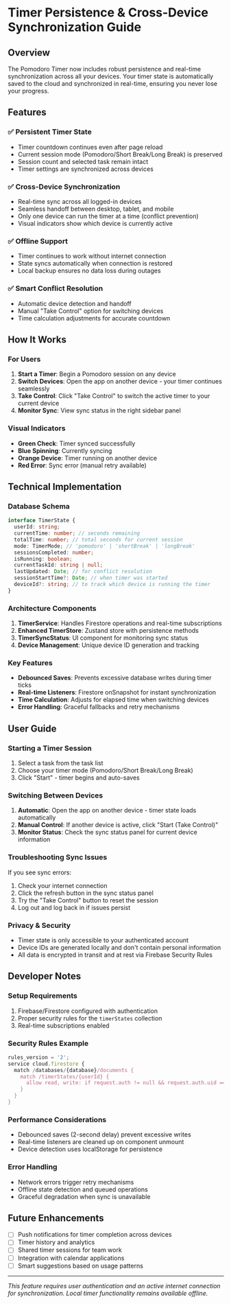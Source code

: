 # Timer Persistence & Cross-Device Synchronization Guide

## Overview

The Pomodoro Timer now includes robust persistence and real-time synchronization across all your devices. Your timer state is automatically saved to the cloud and synchronized in real-time, ensuring you never lose your progress.

## Features

### ✅ **Persistent Timer State**
- Timer countdown continues even after page reload
- Current session mode (Pomodoro/Short Break/Long Break) is preserved
- Session count and selected task remain intact
- Timer settings are synchronized across devices

### ✅ **Cross-Device Synchronization**
- Real-time sync across all logged-in devices
- Seamless handoff between desktop, tablet, and mobile
- Only one device can run the timer at a time (conflict prevention)
- Visual indicators show which device is currently active

### ✅ **Offline Support**
- Timer continues to work without internet connection
- State syncs automatically when connection is restored
- Local backup ensures no data loss during outages

### ✅ **Smart Conflict Resolution**
- Automatic device detection and handoff
- Manual "Take Control" option for switching devices
- Time calculation adjustments for accurate countdown

## How It Works

### For Users

1. **Start a Timer**: Begin a Pomodoro session on any device
2. **Switch Devices**: Open the app on another device - your timer continues seamlessly
3. **Take Control**: Click "Take Control" to switch the active timer to your current device
4. **Monitor Sync**: View sync status in the right sidebar panel

### Visual Indicators

- **Green Check**: Timer synced successfully
- **Blue Spinning**: Currently syncing
- **Orange Device**: Timer running on another device
- **Red Error**: Sync error (manual retry available)

## Technical Implementation

### Database Schema

```typescript
interface TimerState {
  userId: string;
  currentTime: number; // seconds remaining
  totalTime: number; // total seconds for current session
  mode: TimerMode; // 'pomodoro' | 'shortBreak' | 'longBreak'
  sessionsCompleted: number;
  isRunning: boolean;
  currentTaskId: string | null;
  lastUpdated: Date; // for conflict resolution
  sessionStartTime?: Date; // when timer was started
  deviceId?: string; // to track which device is running the timer
}
```

### Architecture Components

1. **TimerService**: Handles Firestore operations and real-time subscriptions
2. **Enhanced TimerStore**: Zustand store with persistence methods
3. **TimerSyncStatus**: UI component for monitoring sync status
4. **Device Management**: Unique device ID generation and tracking

### Key Features

- **Debounced Saves**: Prevents excessive database writes during timer ticks
- **Real-time Listeners**: Firestore onSnapshot for instant synchronization
- **Time Calculation**: Adjusts for elapsed time when switching devices
- **Error Handling**: Graceful fallbacks and retry mechanisms

## User Guide

### Starting a Timer Session

1. Select a task from the task list
2. Choose your timer mode (Pomodoro/Short Break/Long Break)
3. Click "Start" - timer begins and auto-saves

### Switching Between Devices

1. **Automatic**: Open the app on another device - timer state loads automatically
2. **Manual Control**: If another device is active, click "Start (Take Control)"
3. **Monitor Status**: Check the sync status panel for current device information

### Troubleshooting Sync Issues

If you see sync errors:

1. Check your internet connection
2. Click the refresh button in the sync status panel
3. Try the "Take Control" button to reset the session
4. Log out and log back in if issues persist

### Privacy & Security

- Timer state is only accessible to your authenticated account
- Device IDs are generated locally and don't contain personal information
- All data is encrypted in transit and at rest via Firebase Security Rules

## Developer Notes

### Setup Requirements

1. Firebase/Firestore configured with authentication
2. Proper security rules for the `timerStates` collection
3. Real-time subscriptions enabled

### Security Rules Example

```javascript
rules_version = '2';
service cloud.firestore {
  match /databases/{database}/documents {
    match /timerStates/{userId} {
      allow read, write: if request.auth != null && request.auth.uid == userId;
    }
  }
}
```

### Performance Considerations

- Debounced saves (2-second delay) prevent excessive writes
- Real-time listeners are cleaned up on component unmount
- Device detection uses localStorage for persistence

### Error Handling

- Network errors trigger retry mechanisms
- Offline state detection and queued operations
- Graceful degradation when sync is unavailable

## Future Enhancements

- [ ] Push notifications for timer completion across devices
- [ ] Timer history and analytics
- [ ] Shared timer sessions for team work
- [ ] Integration with calendar applications
- [ ] Smart suggestions based on usage patterns

---

*This feature requires user authentication and an active internet connection for synchronization. Local timer functionality remains available offline.* 